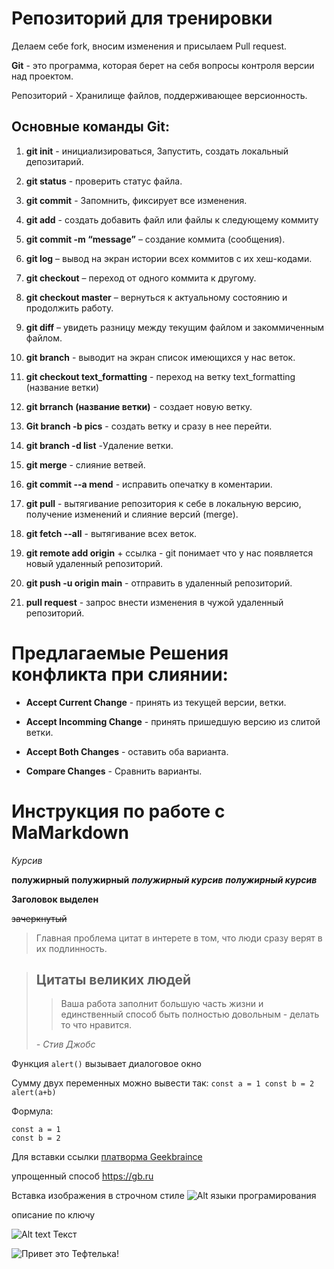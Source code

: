 # Репозиторий для тренировки

Делаем себе fork, вносим изменения и присылаем Pull request.


**Git** - это программа, которая берет на себя вопросы контроля версии над проектом.

Репозиторий - Хранилище файлов, поддерживающее версионность.

## Основные команды Git:


1. **git init** - инициализироваться, Запустить, создать локальный депозитарий.

2. __git status__ - проверить статус файла.

3. __git commit__ - Запомнить, фиксирует все изменения.

3.  __git add__ - создать добавить файл или файлы к следующему коммиту

4. __git commit -m “message”__ – создание коммита (сообщения).

7. __git log__ – вывод на экран истории всех коммитов с их хеш-кодами.

7. __git checkout__ – переход от одного коммита к другому.

7. __git checkout master__ – вернуться к актуальному состоянию и продолжить работу.

7. __git diff__ – увидеть разницу между текущим файлом и закоммиченным файлом.

7. __git branch__ - выводит на экран список
имеющихся у нас веток.

7. __git checkout text_formatting__ - переход на ветку text_formatting (название ветки)

7. __git brranch (название ветки)__ - создает новую ветку.

8. __Git branch -b pics__ - создать ветку и сразу в нее перейти.
8. __git branch -d list__ -Удаление ветки.

7. **git merge** - слияние ветвей.

7. **git commit --a mend** - исправить опечатку в коментарии.

7. **git pull** - вытягивание репозитория к себе в локальную версию, получение изменений и слияние версий (merge).

7. **git fetch --all** - вытягивание всех веток.

7. **git remote add origin** + ссылка - git понимает что у нас появляется новый удаленный репозиторий.

7. **git push -u origin main** - отправить в удаленный репозиторий.

7. **pull request** - запрос внести изменения в чужой удаленный репозиторий.




# Предлагаемые Решения конфликта при слиянии:

* **Accept Current Change** - принять из текущей версии, ветки.

- **Accept Incomming Change** - принять пришедшую версию из слитой ветки.

- **Accept Both Changes** - оставить оба варианта.

- **Compare Changes** - Сравнить варианты.

# Инструкция по работе с MaMarkdown

*Курсив*

**полужирный**    __полужирный__ ___полужирный курсив___
 ***полужирный курсив***

__Заголовок выделен__

~~зачеркнутый~~
>Главная проблема цитат в интерете в том, что люди сразу верят в их подлинность.


>## **Цитаты великих людей**
>>Ваша работа заполнит большую часть жизни и единственный способ быть
>>полностью довольным - делать то что нравится.
>
> *- Стив Джобс*

Функция `alert()`
вызывает диалоговое окно

Сумму двух переменных можно вывести так: ``const a = 1
const b = 2 alert(a+b)``

Формула:

    const a = 1
    const b = 2    

Для вставки ссылки [платворма Geekbraince]("https://gb.ru/lessons/276130")

упрощенный способ <https://gb.ru>

Вставка изображения в строчном стиле ![Alt языки програмирования](https://devby.io/ckeditor_assets/pictures/24703/content_programming_languages.png "подсказка")

описание по ключу

![Alt text][Ключ] Текст

 [ключ]:https://encrypted-tbn0.gstatic.com/images?q=tbn:ANd9GcSmgnZDuXK6APjc5jjLscjRpkAhU2gvdjJwl0pJrCAPCIJ6uVYbPt9u6jeBhRPV7nERIXk&usqp=CAU "Подсказка"

![Привет это Тефтелька!](Тефтелька.png)


